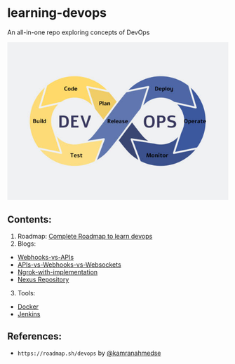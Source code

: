 <link rel="shortcut icon" type="image/x-icon" href="favicon.ico">

# learning-devops
An all-in-one repo exploring concepts of DevOps

<p align="center">
  <img src="devops.png" />
</p>

## Contents:
1. Roadmap: [Complete Roadmap to learn devops](Blogs/Roadmap.md)
2. Blogs:
  - [Webhooks-vs-APIs](Blogs/Webhooks-vs-API.md)
  - [APIs-vs-Webhooks-vs-Websockets](Blogs/APIs-vs-Webhook-vs-Websocket.md)
  - [Ngrok-with-implementation](Blogs/NGROK.md)
  - [Nexus Repository](Blogs/Nexus-Repository.md)

3. Tools:
  - [Docker](Docker/README.md)
  - [Jenkins](Jenkins/README.md)

## References:
- `https://roadmap.sh/devops` by [@kamranahmedse](https://github.com/kamranahmedse)

